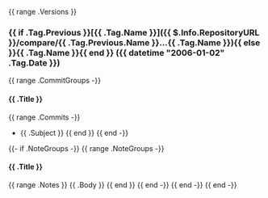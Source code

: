 {{ range .Versions }}
<a name="{{ .Tag.Name }}"></a>
### {{ if .Tag.Previous }}[{{ .Tag.Name }}]({{ $.Info.RepositoryURL }}/compare/{{ .Tag.Previous.Name }}...{{ .Tag.Name }}){{ else }}{{ .Tag.Name }}{{ end }} ({{ datetime "2006-01-02" .Tag.Date }})

{{ range .CommitGroups -}}
#### {{ .Title }}

{{ range .Commits -}}
* {{ .Subject }}
{{ end }}
{{ end -}}

{{- if .NoteGroups -}}
{{ range .NoteGroups -}}
#### {{ .Title }}

{{ range .Notes }}
{{ .Body }}
{{ end }}
{{ end -}}
{{ end -}}
{{ end -}}
